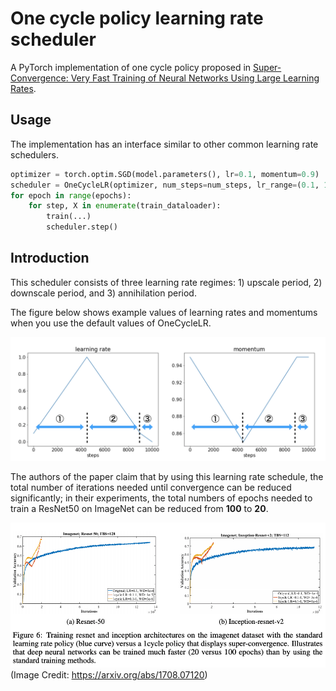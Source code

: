# One cycle policy learning rate scheduler
A PyTorch implementation of one cycle policy proposed in [Super-Convergence: Very Fast Training of Neural Networks Using Large Learning Rates](https://arxiv.org/abs/1708.07120).

## Usage
The implementation has an interface similar to other common learning rate schedulers. 
```python
optimizer = torch.optim.SGD(model.parameters(), lr=0.1, momentum=0.9)
scheduler = OneCycleLR(optimizer, num_steps=num_steps, lr_range=(0.1, 1.))
for epoch in range(epochs):
    for step, X in enumerate(train_dataloader):
        train(...) 
        scheduler.step()
```

## Introduction
This scheduler consists of three learning rate regimes: 1) upscale period, 2) downscale period, and 3) annihilation period. 

The figure below shows example values of learning rates and momentums when you use the default values of OneCycleLR. 

![](example_trajectory.png)

The authors of the paper claim that by using this learning rate schedule, the total number of iterations needed until convergence can be reduced significantly; in their experiments, the total numbers of epochs needed to train a ResNet50 on ImageNet can be reduced from **100** to **20**.

![](paper_imagenet.png)
(Image Credit: https://arxiv.org/abs/1708.07120)


